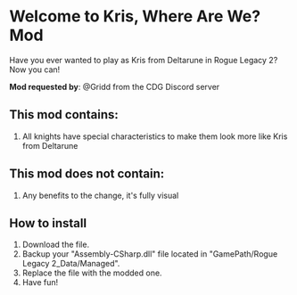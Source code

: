 # Welcome to Kris, Where Are We? Mod
Have you ever wanted to play as Kris from Deltarune in Rogue Legacy 2? Now you can!

**Mod requested by**: @Gridd from the CDG Discord server

## This mod contains:
1. All knights have special characteristics to make them look more like Kris from Deltarune

## This mod does not contain:
1. Any benefits to the change, it's fully visual

## How to install
1. Download the file.
2. Backup your "Assembly-CSharp.dll" file located in "GamePath/Rogue Legacy 2_Data/Managed".
3. Replace the file with the modded one.
4. Have fun!
